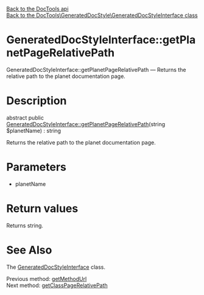 [Back to the DocTools api](https://github.com/lingtalfi/DocTools/blob/master/doc/api/DocTools.md)<br>
[Back to the DocTools\GeneratedDocStyle\GeneratedDocStyleInterface class](https://github.com/lingtalfi/DocTools/blob/master/doc/api/DocTools/GeneratedDocStyle/GeneratedDocStyleInterface.md)


GeneratedDocStyleInterface::getPlanetPageRelativePath
================



GeneratedDocStyleInterface::getPlanetPageRelativePath — Returns the relative path to the planet documentation page.




Description
================


abstract public [GeneratedDocStyleInterface::getPlanetPageRelativePath](https://github.com/lingtalfi/DocTools/blob/master/doc/api/DocTools/GeneratedDocStyle/GeneratedDocStyleInterface/getPlanetPageRelativePath.md)(string $planetName) : string




Returns the relative path to the planet documentation page.




Parameters
================


- planetName

    


Return values
================

Returns string.







See Also
================

The [GeneratedDocStyleInterface](https://github.com/lingtalfi/DocTools/blob/master/doc/api/DocTools/GeneratedDocStyle/GeneratedDocStyleInterface.md) class.

Previous method: [getMethodUrl](https://github.com/lingtalfi/DocTools/blob/master/doc/api/DocTools/GeneratedDocStyle/GeneratedDocStyleInterface/getMethodUrl.md)<br>Next method: [getClassPageRelativePath](https://github.com/lingtalfi/DocTools/blob/master/doc/api/DocTools/GeneratedDocStyle/GeneratedDocStyleInterface/getClassPageRelativePath.md)<br>

